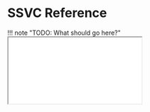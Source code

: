 # SSVC Reference

!!! note "TODO: What should go here?"
    <iframe src="index.html"></iframe>
    
